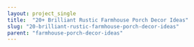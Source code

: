 ```yaml
---
layout: project_single
title:  "20+ Brilliant Rustic Farmhouse Porch Decor Ideas"
slug: "20-brilliant-rustic-farmhouse-porch-decor-ideas"
parent: "farmhouse-porch-decor-ideas"
---
```

 